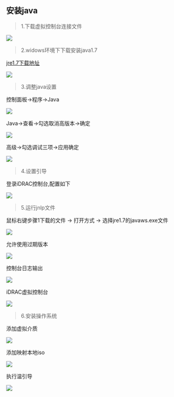 ## 安装java

> 1.下载虚拟控制台连接文件

![](images/iDRAC_jnlp.jpg)

> 2.widows环境下下载安装java1.7

[jre1.7下载地址](https://www.oracle.com/java/technologies/javase/javase7-archive-downloads.html)

![](./images/iDRAC_jre.jpg)

> 3.调整java设置

控制面板->程序->Java

![](./images/iDRAC_control_java.jpg)

Java->查看->勾选取消高版本->确定

![](./images/iDRAC_cancle_high_version.jpg)

高级->勾选调试三项->应用确定

![](./images/iDRAC_open_debug.jpg)

> 4.设置引导

登录iDRAC控制台,配置如下

![](./images/iDRAC_set_guide.jpg)

> 5.运行jnlp文件

鼠标右键步骤1下载的文件 -> 打开方式 -> 选择jre1.7的javaws.exe文件

![](images/iDRAC_open_jnlp.jpg)

允许使用过期版本

![](./images/iDRAC_use_outdate_jre.jpg)

控制台日志输出

![](./images/iDRAC_jre_console.png)

iDRAC虚拟控制台

![](./images/iDRAC_virtaul_console.jpg)

> 6.安装操作系统

添加虚拟介质

![](./images/iDRAC_virtaul_media.jpg)

添加映射本地iso

![](./images/iDRAC_add_iso.jpg)

执行温引导

![](./images/iDRAC_warm_lead.jpg)







    